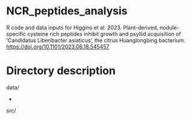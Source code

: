 # NCR_peptides_analysis
R code and data inputs for Higgins et al. 2023. Plant-derived, nodule-specific cysteine rich peptides inhibit growth and psyllid acquisition of ‘Candidatus Liberibacter asiaticus’, the citrus Huanglongbing bacterium. https://doi.org/10.1101/2023.06.18.545457 

# Directory description

data/

- 

src/
